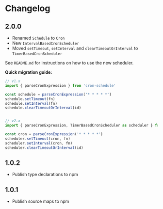 # Changelog

## 2.0.0
* Renamed `Schedule` to `Cron`
* New `IntervalBasedCronScheduler`
* Moved `setTimeout`, `setInterval` and `clearTimeoutOrInterval` to `TimerBasedCronScheduler`

See `README.md` for instructions on how to use the new scheduler.

**Quick migration guide:**
```ts
// v1.x
import { parseCronExpression } from 'cron-schedule'

const schedule = parseCronExpression('* * * * *')
schedule.setTimeout(fn)
schedule.setInterval(fn)
schedule.clearTimeoutOrInterval(id)


// v2.x
import { parseCronExpression, TimerBasedCronScheduler as scheduler } from 'cron-schedule'

const cron = parseCronExpression('* * * * *')
scheduler.setTimeout(cron, fn)
scheduler.setInterval(cron, fn)
scheduler.clearTimeoutOrInterval(id)
```

## 1.0.2
* Publish type declarations to npm

## 1.0.1
* Publish source maps to npm